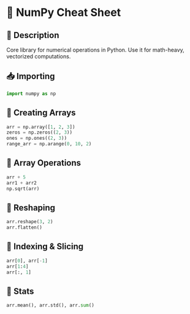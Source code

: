 # 🔢 NumPy Cheat Sheet

## 📌 Description
Core library for numerical operations in Python. Use it for math-heavy, vectorized computations.

## 📥 Importing
```python
import numpy as np
```

## 🔧 Creating Arrays
```python
arr = np.array([1, 2, 3])
zeros = np.zeros((2, 3))
ones = np.ones((2, 3))
range_arr = np.arange(0, 10, 2)
```

## 🔁 Array Operations
```python
arr + 5
arr1 + arr2
np.sqrt(arr)
```

## 🔄 Reshaping
```python
arr.reshape(3, 2)
arr.flatten()
```

## 🎯 Indexing & Slicing
```python
arr[0], arr[-1]
arr[1:4]
arr[:, 1]
```

## 🧮 Stats
```python
arr.mean(), arr.std(), arr.sum()
```
